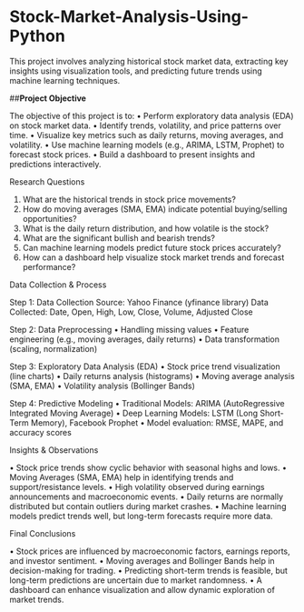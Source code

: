 # Stock-Market-Analysis-Using-Python

This project involves analyzing historical stock market data, extracting key insights using visualization tools, and predicting future trends using machine learning techniques.

##**Project Objective**

The objective of this project is to:
•	Perform exploratory data analysis (EDA) on stock market data.
•	Identify trends, volatility, and price patterns over time.
•	Visualize key metrics such as daily returns, moving averages, and volatility.
•	Use machine learning models (e.g., ARIMA, LSTM, Prophet) to forecast stock prices.
•	Build a dashboard to present insights and predictions interactively.

Research Questions

1.	What are the historical trends in stock price movements?
2.	How do moving averages (SMA, EMA) indicate potential buying/selling opportunities?
3.	What is the daily return distribution, and how volatile is the stock?
4.	What are the significant bullish and bearish trends?
5.	Can machine learning models predict future stock prices accurately?
6.	How can a dashboard help visualize stock market trends and forecast performance?

Data Collection & Process
 
Step 1: Data Collection
Source: Yahoo Finance (yfinance library)
Data Collected:
Date, Open, High, Low, Close, Volume, Adjusted Close

Step 2: Data Preprocessing
•	Handling missing values
•	Feature engineering (e.g., moving averages, daily returns)
•	Data transformation (scaling, normalization)

Step 3: Exploratory Data Analysis (EDA)
•	Stock price trend visualization (line charts)
•	Daily returns analysis (histograms)
•	Moving average analysis (SMA, EMA)
•	Volatility analysis (Bollinger Bands)

Step 4: Predictive Modeling
•	Traditional Models: ARIMA (AutoRegressive Integrated Moving Average)
•	Deep Learning Models: LSTM (Long Short-Term Memory), Facebook Prophet
•	Model evaluation: RMSE, MAPE, and accuracy scores

Insights & Observations

•	Stock price trends show cyclic behavior with seasonal highs and lows.
•	Moving Averages (SMA, EMA) help in identifying trends and support/resistance levels.
•	High volatility observed during earnings announcements and macroeconomic events.
•	Daily returns are normally distributed but contain outliers during market crashes.
•	Machine learning models predict trends well, but long-term forecasts require more data.

Final Conclusions

•	Stock prices are influenced by macroeconomic factors, earnings reports, and investor sentiment.
•	Moving averages and Bollinger Bands help in decision-making for trading.
•	Predicting short-term trends is feasible, but long-term predictions are uncertain due to market randomness.
•	A dashboard can enhance visualization and allow dynamic exploration of market trends.
